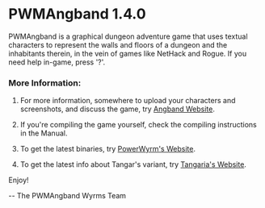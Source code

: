 # PWMAngband 1.4.0

PWMAngband is a graphical dungeon adventure game that uses textual characters
to represent the walls and floors of a dungeon and the inhabitants therein,
in the vein of games like NetHack and Rogue. If you need help in-game,
press '?'.

### More Information:

1. For more information, somewhere to upload your characters and screenshots, and discuss the game, try [Angband Website](http://angband.oook.cz/).

2. If you're compiling the game yourself, check the compiling instructions in the Manual.

3. To get the latest binaries, try [PowerWyrm's Website](https://powerwyrm.monsite-orange.fr/).

4. To get the latest info about Tangar's variant, try [Tangaria's Website](https://tangaria.com/).


Enjoy!

-- The PWMAngband Wyrms Team